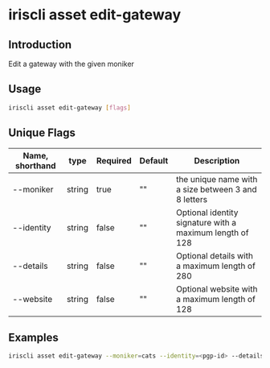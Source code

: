# iriscli asset edit-gateway

## Introduction

Edit a gateway with the given moniker

## Usage

```bash
iriscli asset edit-gateway [flags]
```

## Unique Flags

| Name, shorthand     | type   | Required | Default  | Description                                                         |
| --------------------| -----  | -------- | -------- | ------------------------------------------------------------------- |
| --moniker           | string | true     | ""       | the unique name with a size between 3 and 8 letters      |
| --identity          | string | false    | ""       | Optional identity signature with a maximum length of 128 |
| --details           | string | false    | ""       | Optional details with a maximum length of 280            |
| --website           | string | false    | ""       | Optional website with a maximum length of 128            |

## Examples

```bash
iriscli asset edit-gateway --moniker=cats --identity=<pgp-id> --details="Cat Tokens" --website="http://www.example.com" --from=<key-name> --chain-id=irishub --fee=0.4iris --commit
```
